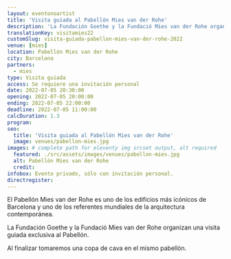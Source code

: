 ```yaml
---
layout: eventonoartist
title: 'Visita guiada al Pabellón Mies van der Rohe'
description: 'La Fundación Goethe y la Fundació Mies van der Rohe organizan una visita guiada exclusiva al Pabellón Mies van der Rohe. '
translationKey: visitamies22
customSlug: visita-guiada-pabellon-mies-van-der-rohe-2022
venue: [mies]
location: Pabellón Mies van der Rohe
city: Barcelona
partners:
  - mies
type: Visita guiada
access: Se requiere una invitación personal
date: 2022-07-05 20:30:00
opening: 2022-07-05 20:00:00
ending: 2022-07-05 22:00:00
deadline: 2022-07-05 11:00:00
calcDuration: 1.3
program:
seo:
  title: 'Visita guiada al Pabellón Mies van der Rohe'
  image: venues/pabellon-mies.jpg
images: # complete path for eleventy img srcset output, alt required
  featured: ./src/assets/images/venues/pabellon-mies.jpg
  alt: Pabellón Mies van der Rohe
  credit:
infobox: Evento privado, sólo con invitación personal.
directregister:
---
```


El Pabellón Mies van der Rohe es uno de los edificios más icónicos de Barcelona y uno de los referentes mundiales de la arquitectura contemporánea.

La Fundación Goethe y la Fundació Mies van der Rohe organizan una visita guiada exclusiva al Pabellón.

Al finalizar tomaremos una copa de cava en el mismo pabellón.
